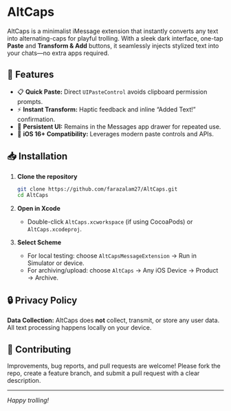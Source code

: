 # AltCaps

AltCaps is a minimalist iMessage extension that instantly converts any text into alternating-caps for playful trolling. With a sleek dark interface, one-tap **Paste** and **Transform & Add** buttons, it seamlessly injects stylized text into your chats—no extra apps required.

## 🚀 Features

* 📋 **Quick Paste:** Direct `UIPasteControl` avoids clipboard permission prompts.
* ⚡️ **Instant Transform:** Haptic feedback and inline “Added Text!” confirmation.
* 🔄 **Persistent UI:** Remains in the Messages app drawer for repeated use.
* 📱 **iOS 16+ Compatibility:** Leverages modern paste controls and APIs.

## 📥 Installation

1. **Clone the repository**

   ```bash
   git clone https://github.com/farazalam27/AltCaps.git
   cd AltCaps
   ```
2. **Open in Xcode**

   * Double-click `AltCaps.xcworkspace` (if using CocoaPods) or `AltCaps.xcodeproj`.
3. **Select Scheme**

   * For local testing: choose `AltCapsMessageExtension` → Run in Simulator or device.
   * For archiving/upload: choose `AltCaps` → Any iOS Device → Product → Archive.

## 🔒 Privacy Policy

**Data Collection:** AltCaps does **not** collect, transmit, or store any user data. All text processing happens locally on your device.


## 🤝 Contributing

Improvements, bug reports, and pull requests are welcome! Please fork the repo, create a feature branch, and submit a pull request with a clear description.

---

*Happy trolling!*
